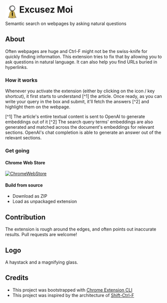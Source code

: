 # <img src="public/icons/icon_48.png" width="45" align="left"> Excusez Moi

Semantic search on webpages by asking natural questions

## About

Often webpages are huge and Ctrl-F might not be the swiss-knife for quickly finding information. This extension tries to fix that by allowing you to ask questions in natural language. It can also help you find URLs buried in hyperlinks.

### How it works

Whenever you activate the extension (either by clicking on the icon / key shortcut), it first starts to understand  [^1] the article. Once ready, as you can write your query in the box and submit, it'll fetch the answers [^2] and highlight them on the webpage.

[^1] The article's entire textual content is sent to OpenAI to generate embeddings out of it
[^2] The search query terms' embeddings are also generated and matched across the document's embeddings for relevant sections. OpenAI's chat completion is able to generate an answer out of the relevant sections.

### Get going

#### Chrome Web Store
[![ChromeWebStore](https://i.imgur.com/Yns6w2k.png)]()

#### Build from source
- Download as ZIP
- Load as unpackaged extension

## Contribution

The extension is rough around the edges, and often points out inaccurate results. Pull requests are welcome!

## Logo

A haystack and a magnifying glass.

## Credits

- This project was bootstrapped with [Chrome Extension CLI](https://github.com/dutiyesh/chrome-extension-cli)
- This project was inspired by the architecture of [Shift-Ctrl-F](https://github.com/model-zoo/shift-ctrl-f)

